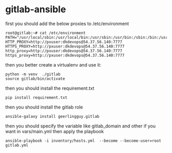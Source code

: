 # gitlab-ansible
first you should add the below proxies to /etc/environment
```
root@gitlab:~# cat /etc/environment 
PATH="/usr/local/sbin:/usr/local/bin:/usr/sbin:/usr/bin:/sbin:/bin:/usr/games:/usr/local/games:/snap/bin"
HTTP_PROXY=http://pxuser:dkdevops@54.37.56.140:7777
HTTPS_PROXY=http://pxuser:dkdevops@54.37.56.140:7777
http_proxy=http://pxuser:dkdevops@54.37.56.140:7777
https_proxy=http://pxuser:dkdevops@54.37.56.140:7777
```
then you better create a virtualenv and use it:
```
python -m venv  ./gitlab
source gitlab/bin/activate
```
then you should install the requirement.txt
```
pip install requirement.txt
```
then you should install the gitlab role
```
ansible-galaxy install geerlingguy.gitlab
```
then you should specify the variable like gitlab_domain and other if you want in vars/main.yml
then apply the playbook
```
ansible-playbook -i inventory/hosts.yml  --become --become-user=root gitlab.yml
```

